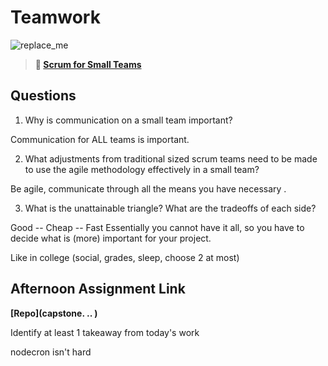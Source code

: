 # Teamwork

![replace_me](https://codeworks.blob.core.windows.net/public/assets/img/illustrations/placeholder.svg)

> **📖 [Scrum for Small Teams](https://codeworksacademy.com/fs-student-guide/resources/wk8-9/02-Scrum-For-Small-Teams)**

## Questions

1. Why is communication on a small team important?

Communication for ALL teams is important. 

2. What adjustments from traditional sized scrum teams need to be made to use the agile methodology effectively in a small team?

Be agile, communicate through all the means you have necessary .

3. What is the unattainable triangle? What are the tradeoffs of each side?

Good -- Cheap -- Fast
Essentially you cannot have it all, so you have to decide what is (more) important for your project. 


Like in college (social, grades, sleep, choose 2 at most)
## Afternoon Assignment Link

**[Repo](capstone. .. )**

Identify at least 1 takeaway from today's work

nodecron isn't hard